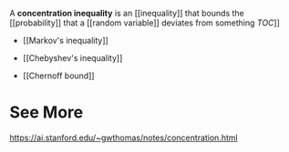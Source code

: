 A **concentration inequality** is an [[inequality]] that bounds the [[probability]] that a [[random variable]] deviates from something
_TOC_]]

* [[Markov's inequality]]

* [[Chebyshev's inequality]]

* [[Chernoff bound]]

# See More

https://ai.stanford.edu/~gwthomas/notes/concentration.html